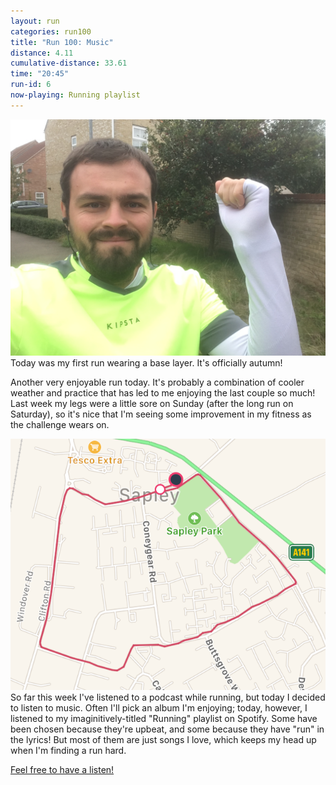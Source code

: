 ```yaml
---
layout: run
categories: run100
title: "Run 100: Music"
distance: 4.11
cumulative-distance: 33.61
time: "20:45"
run-id: 6
now-playing: Running playlist
---
```


![Before the run](/assets/images/2020-09-27/before.jpg)
Today was my first run wearing a base layer. It's officially autumn!

Another very enjoyable run today. It's probably a combination of cooler weather and practice that has led to me enjoying the last couple so much! Last week my legs were a little sore on Sunday (after the long run on Saturday), so it's nice that I'm seeing some improvement in my fitness as the challenge wears on.

![A map from Fitbit of my run](/assets/images/2020-09-27/fitbit-map.png)
So far this week I've listened to a podcast while running, but today I decided to listen to music. Often I'll pick an album I'm enjoying; today, however, I listened to my imaginitively-titled "Running" playlist on Spotify. Some have been chosen because they're upbeat, and some because they have "run" in the lyrics! But most of them are just songs I love, which keeps my head up when I'm finding a run hard.

[Feel free to have a listen!](https://open.spotify.com/playlist/5d5YzKT0OJnkINfcd6Vddm?si=ij4k2vJVRX-YOCDUD2p9sg)